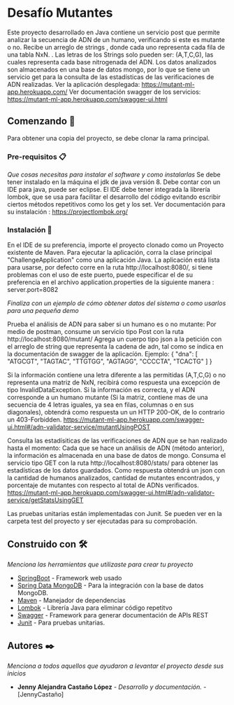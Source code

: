 # Desafío Mutantes

Este proyecto desarrollado en Java contiene un servicio post que permite analizar la secuencia de ADN de un humano, verificando si este es mutante o no.
Recibe un arreglo de strings , donde cada uno representa cada fila de una tabla NxN. . Las letras de los Strings solo pueden ser: (A,T,C,G), las
cuales representa cada base nitrogenada del ADN.
Los datos analizados son almacenados en una base de datos mongo, por lo que se tiene un servicio get para la consulta de las estadísticas de las verificaciones de ADN realizadas.
Ver la aplicación desplegada:  https://mutant-ml-app.herokuapp.com/
Ver documentación swagger de los servicios: https://mutant-ml-app.herokuapp.com/swagger-ui.html


## Comenzando 🚀

Para obtener una copia del proyecto, se debe clonar la rama principal.

### Pre-requisitos 📋

_Que cosas necesitas para instalar el software y como instalarlas_
Se debe tener instalado en la máquina el jdk de java versión 8.
Debe contar con un IDE para java, puede ser eclipse.
El IDE debe tener integrada la librería lombok, que se usa para facilitar el desarrollo del código evitando escribir ciertos métodos repetitivos como los get y los set.
Ver documentación para su instalación : https://projectlombok.org/


### Instalación 🔧

En el IDE de su preferencia, importe el proyecto clonado como un Proyecto existente de Maven.
Para ejecutar la aplicación, corra la clase principal "ChallengeApplication" como una aplicación Java.
La aplicación está lista para usarse, por defecto corre en la ruta http://localhost:8080/, si tiene problemas con el uso de este puerto, puede especificar el de su preferencia 
en el archivo application.properties de la siguiente manera : server.port=8082


_Finaliza con un ejemplo de cómo obtener datos del sistema o como usarlos para una pequeña demo_

Prueba el análisis de ADN  para saber si un humano es o no mutante:
 Por medio de postman, consume un servicio tipo Post con la ruta http://localhost:8080/mutant/
 Agrega un cuerpo tipo json a la petición con el arreglo de string que representa la cadena de adn, tal como se indica en la documentación de swagger de la aplicacíón.
 Ejemplo: 
 {
  "dna": [
    "ATGCGT",
    "TAGTAC",
    "TTGTGG",
    "AGTAGG",
    "CCCCTA",
    "TCACTG"
  ]
}

Si la información contiene una letra diferente a las permitidas (A,T,C,G) o no representa una matriz de NxN, recibirá como respuesta una excepción de tipo InvalidDataException.
Si la información es correcta, y el ADN corresponde a un humano mutante (Si la matriz, contiene mas de una secuencia de 4 letras iguales, ya sea en filas, columnas o en sus diagonales),
obtendrá como respuesta un  un HTTP 200-OK, de lo contrario un 403-Forbidden.
https://mutant-ml-app.herokuapp.com/swagger-ui.html#/adn-validator-service/mutantUsingPOST

Consulta las estadísiticas de las verificaciones de ADN que se han realizado hasta el momento:
Cada que se hace un análisis de ADN (método anterior), la información es almacenada en una base de datos de mongo.
Consuma el servicio tipo GET con la ruta http://localhost:8080/stats/ para obtener las estadísticas de los datos guardados.
Como respuesta obtendrá un json con la cantidad de humanos analizados, cantidad de mutantes encontrados, y porcentaje de mutantes con respecto al total de ADNs verificados.
https://mutant-ml-app.herokuapp.com/swagger-ui.html#/adn-validator-service/getStatsUsingGET

Las pruebas unitarias están implementadas con Junit. Se pueden ver en la carpeta test del proyecto y ser ejecutadas para su comprobación.


## Construido con 🛠️

_Menciona las herramientas que utilizaste para crear tu proyecto_

* [SpringBoot](https://spring.io/projects/spring-boot/) - Framework web usado
* [Spring Data MongoDB](https://spring.io/projects/spring-data-mongodb/) - Para la integración con la base de datos MongoDB.
* [Maven](https://maven.apache.org/) - Manejador de dependencias
* [Lombok](https://projectlombok.org/) - Librería Java para eliminar código repetitvo
* [Swagger](https://swagger.io/) - Framework para generar documentación de APIs REST
* [Junit](https://junit.org/) - Para pruebas unitarias.


## Autores ✒️

_Menciona a todos aquellos que ayudaron a levantar el proyecto desde sus inicios_

* **Jenny Alejandra Castaño López** - *Desarrollo y documentación.* - [JennyCastaño]



